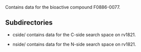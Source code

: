 Contains data for the bioactive compound F0886-0077.

## Subdirectories

- cside/ contains data for the C-side search space on rv1821.

- nside/ contains data for the N-side search space on rv1821.

